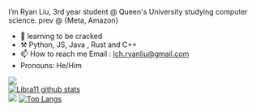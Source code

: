 I’m Ryan Liu, 3rd year student @ Queen's University studying computer science. prev @ {Meta, Amazon}
- 🌱 learning to be cracked
- ⚒️ Python, JS, Java , Rust and C++
- 📫 How to reach me  Email : lch.ryanliu@gmail.com
- Pronouns: He/Him

[![](https://leetcode-stats-six.vercel.app/?username=nihility-01&theme=dark)](https://leetcode.com/nihility-01/)\
[![Libra11 github stats](https://github-readme-stats.vercel.app/api?username=litixidiy&count_private=true&show_icons=true&theme=radical)](https://github.com/litixidiy)\
![](https://github-readme-stats.vercel.app/api/wakatime?username=saoge_&api_domain=wakapi.dev&bg_color=2D3748&title_color=2F855A&icon_color=2F855A&text_color=ffffff&custom_title=Wakapi%20Week%20Stats&layout=compact)
[![Top Langs](https://github-readme-stats.vercel.app/api/top-langs/?username=litixidiy&theme=radical)](https://github.com/litixidiy)

<!---
RyanLiu-LCH/RyanLiu-LCH is a ✨ special ✨ repository because its `README.md` (this file) appears on your GitHub profile.
You can click the Preview link to take a look at your changes.
--->

